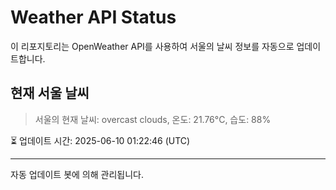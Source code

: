 
# Weather API Status

이 리포지토리는 OpenWeather API를 사용하여 서울의 날씨 정보를 자동으로 업데이트합니다.

## 현재 서울 날씨
> 서울의 현재 날씨: overcast clouds, 온도: 21.76°C, 습도: 88%

⏳ 업데이트 시간: 2025-06-10 01:22:46 (UTC)

---
자동 업데이트 봇에 의해 관리됩니다.
